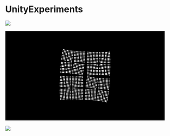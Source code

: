 # UnityExperiments


![](UnityExperiments-HDRP/img/gif_animation_004.gif)

![](UnityExperiments-Default/img/gif_animation_010.gif)

![](UnityExperiments-Default/img/gif_animation_008.gif)
